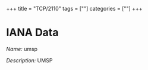 +++
title = "TCP/2110"
tags = [""]
categories = [""]
+++

# IANA Data

_Name:_ umsp

_Description:_ UMSP


